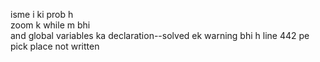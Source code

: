 isme i ki prob h  
zoom k while m bhi  
and global variables ka declaration--solved 
ek warning bhi h line 442 pe  
pick place not written  
